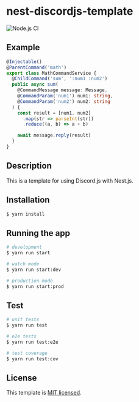 # nest-discordjs-template

![Node.js CI](https://github.com/InkoHX/nest-discord-commander/workflows/Node.js%20CI/badge.svg)

## Example

```ts
@Injectable()
@ParentCommand('math')
export class MathCommandService {
  @ChildCommand('sum', ':num1 :num2')
  public async sum(
    @CommandMessage message: Message,
    @CommandParam('num1') num1: string,
    @CommandParam('num2') num2: string
  ) {
    const result = [num1, num2]
      .map(str => parseInt(str))
      .reduce((a, b) => a + b)

    await message.reply(result)
  }
}
```

## Description

This is a template for using Discord.js with Nest.js.

## Installation

```bash
$ yarn install
```

## Running the app

```bash
# development
$ yarn run start

# watch mode
$ yarn run start:dev

# production mode
$ yarn run start:prod
```

## Test

```bash
# unit tests
$ yarn run test

# e2e tests
$ yarn run test:e2e

# test coverage
$ yarn run test:cov
```

## License

This template is [MIT licensed](LICENSE).
